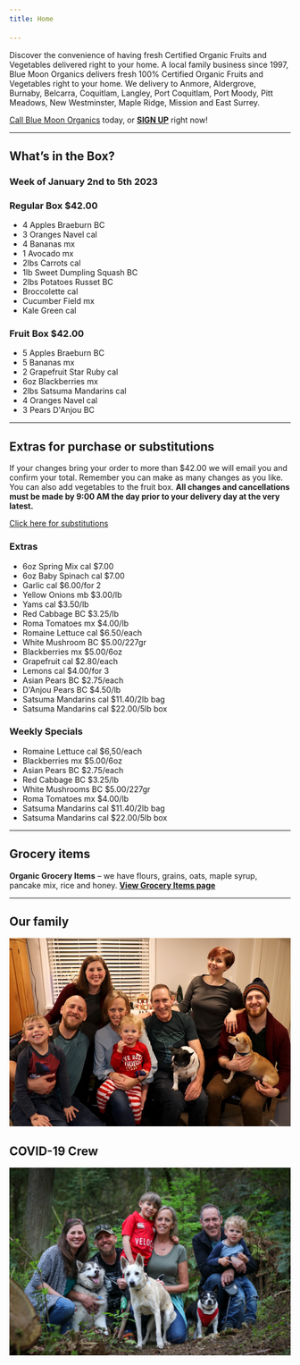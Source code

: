 ```yaml
---
title: Home

---
```

Discover the convenience of having fresh Certified Organic Fruits and Vegetables delivered right to your home. A local family business since 1997, Blue Moon Organics delivers fresh 100% Certified Organic Fruits and Vegetables right to your home. We delivery to Anmore, Aldergrove, Burnaby, Belcarra, Coquitlam, Langley, Port Coquitlam, Port Moody, Pitt Meadows, New Westminster, Maple Ridge, Mission and East Surrey.

[Call Blue Moon Organics](/contact) today, or [**SIGN UP**](/sign-up) right now!

***

## What’s in the Box?

### **Week of January 2nd to 5th 2023**

### Regular Box $42.00

* 4 Apples Braeburn  BC 
* 3 Oranges Navel  cal
* 4 Bananas  mx
* 1 Avocado  mx
* 2lbs Carrots  cal
* 1lb Sweet Dumpling Squash  BC
* 2lbs Potatoes Russet  BC
* Broccolette  cal
* Cucumber Field  mx
* Kale Green  cal

### Fruit Box $42.00

* 5 Apples Braeburn  BC
* 5 Bananas  mx
* 2 Grapefruit Star Ruby  cal
* 6oz Blackberries  mx
* 2lbs Satsuma Mandarins  cal
* 4 Oranges Navel  cal
* 3 Pears D'Anjou  BC

***

## Extras for purchase or substitutions

If your changes bring your order to more than $42.00 we will email you and confirm your total. Remember you can make as many changes as you like. You can also add vegetables to the fruit box. **All changes and cancellations must be made by 9:00 AM the day prior to your delivery day at the very latest.**

[Click here for substitutions](/substitutions "Click here for substitutions")

### Extras

* 6oz Spring Mix  cal   $7.00
* 6oz Baby Spinach  cal   $7.00
* Garlic  cal   $6.00/for 2
* Yellow Onions  mb   $3.00/lb
* Yams  cal   $3.50/lb
* Red Cabbage  BC   $3.25/lb
* Roma Tomatoes  mx   $4.00/lb
* Romaine Lettuce  cal   $6.50/each
* White Mushroom  BC  $5.00/227gr
* Blackberries  mx   $5.00/6oz
* Grapefruit  cal   $2.80/each
* Lemons  cal   $4.00/for 3
* Asian Pears  BC   $2.75/each
* D'Anjou Pears  BC   $4.50/lb
* Satsuma Mandarins  cal   $11.40/2lb bag
* Satsuma Mandarins  cal   $22.00/5lb box

### Weekly Specials

* Romaine Lettuce  cal  $6,50/each
* Blackberries  mx   $5.00/6oz
* Asian Pears  BC   $2.75/each
* Red Cabbage  BC   $3.25/lb
* White Mushrooms  BC   $5.00/227gr
* Roma Tomatoes  mx  $4.00/lb
* Satsuma Mandarins  cal   $11.40/2lb bag
* Satsuma Mandarins  cal   $22.00/5lb box 

***

## Grocery items

**Organic Grocery Items** – we have flours, grains, oats, maple syrup, pancake mix, rice and honey. [**View Grocery Items page**](/groceries)

***

## Our family

![Our family.](./uploads/IMG_1376-copy.jpg "Our family")

## COVID-19 Crew

![COVID-19 crew.](./uploads/covid.jpg "COVID-19 crew")